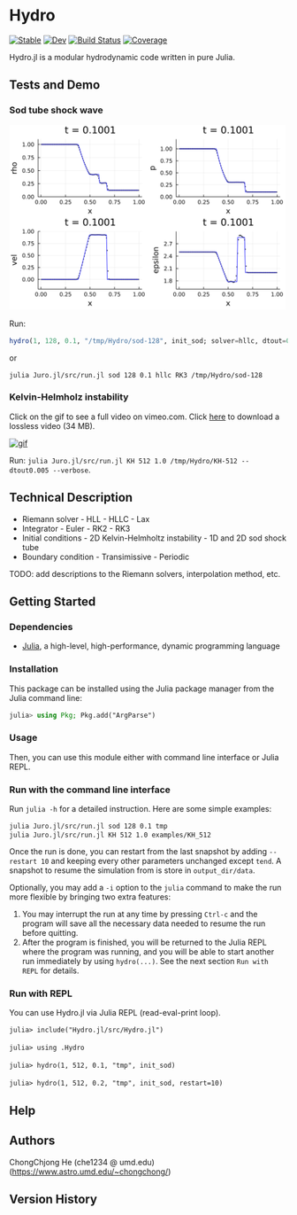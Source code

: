 # Hydro

[![Stable](https://img.shields.io/badge/docs-stable-blue.svg)](https://chongchonghe.github.io/Hydro.jl/stable/)
[![Dev](https://img.shields.io/badge/docs-dev-blue.svg)](https://chongchonghe.github.io/Hydro.jl/dev/)
[![Build Status](https://github.com/chongchonghe/Hydro.jl/actions/workflows/CI.yml/badge.svg?branch=main)](https://github.com/chongchonghe/Hydro.jl/actions/workflows/CI.yml?query=branch%3Amain)
[![Coverage](https://codecov.io/gh/chongchonghe/Hydro.jl/branch/main/graph/badge.svg)](https://codecov.io/gh/chongchonghe/Hydro.jl)

Hydro.jl is a modular hydrodynamic code written in pure Julia. 

## Tests and Demo

### Sod tube shock wave

<img src="test/hydro_00010.png" alt="img" style="width:500px;" />

Run:

```julia
hydro(1, 128, 0.1, "/tmp/Hydro/sod-128", init_sod; solver=hllc, dtout=0.01, plotit=plot_standard_sod)
```

or 

```shell
julia Juro.jl/src/run.jl sod 128 0.1 hllc RK3 /tmp/Hydro/sod-128
```

### Kelvin-Helmholz instability

Click on the gif to see a full video on vimeo.com. Click [here](https://github.com/chongchonghe/shared-files/blob/main/github/hll-2d-KH-512.new3.30hz.mp4?raw=true) to download a lossless video (34 MB).

[![gif](https://videoapi-muybridge.vimeocdn.com/animated-thumbnails/image/da398ffd-45f7-42cd-ba67-034e95081831.gif?ClientID=vimeo-core-prod&Date=1659049549&Signature=9a38f58dc1c3fcad84bd2b2165e4b7b5321ce23f)](https://vimeo.com/734536881)

Run: `julia Juro.jl/src/run.jl KH 512 1.0 /tmp/Hydro/KH-512 --dtout0.005 --verbose`. 

## Technical Description

- Riemann solver
	  - HLL
	  - HLLC
	  - Lax
- Integrator
	  - Euler
	  - RK2
	  - RK3
- Initial conditions
	  - 2D Kelvin-Helmholtz instability
	  - 1D and 2D sod shock tube
- Boundary condition
	  - Transimissive
	  - Periodic

TODO: add descriptions to the Riemann solvers, interpolation method, etc.

## Getting Started

### Dependencies

- [Julia](https://julialang.org/), a high-level, high-performance, dynamic programming language

### Installation

This package can be installed using the Julia package manager from the Julia command line:

``` julia
julia> using Pkg; Pkg.add("ArgParse")
```

<!-- First, clone this repository to a directory -->

<!--     git clone https://github.com/chongchonghe/Juro.git -->

### Usage

Then, you can use this module either with command line interface or Julia REPL.

### Run with the command line interface

Run `julia -h` for a detailed instruction. Here are some simple examples:

    julia Juro.jl/src/run.jl sod 128 0.1 tmp
    julia Juro.jl/src/run.jl KH 512 1.0 examples/KH_512

Once the run is done, you can restart from the last snapshot by adding `--restart 10` and keeping every other parameters unchanged except `tend`. A snapshot to resume the simulation from is store in `output_dir/data`. 

Optionally, you may add a `-i` option to the `julia` command to make the run more flexible by bringing two extra features:

1.  You may interrupt the run at any time by pressing `Ctrl-c` and the program will save all the necessary data needed to resume the run before quitting.
2.  After the program is finished, you will be returned to the Julia REPL where the program was running, and you will be able to start another run immediately by using `hydro(...)`. See the next section `Run with REPL` for details.

### Run with REPL

You can use Hydro.jl via Julia REPL (read-eval-print loop).

    julia> include("Hydro.jl/src/Hydro.jl")
    
    julia> using .Hydro
    
    julia> hydro(1, 512, 0.1, "tmp", init_sod)
    
    julia> hydro(1, 512, 0.2, "tmp", init_sod, restart=10)



## Help

## Authors

ChongChjong He (che1234 @ umd.edu) (https://www.astro.umd.edu/~chongchong/)

## Version History

